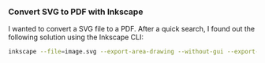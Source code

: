 ### Convert SVG to PDF with Inkscape

I wanted to convert a SVG file to a PDF. After a quick search, I found out the following solution using the Inkscape CLI:

```bash
inkscape --file=image.svg --export-area-drawing --without-gui --export-pdf=image.pdf
```
